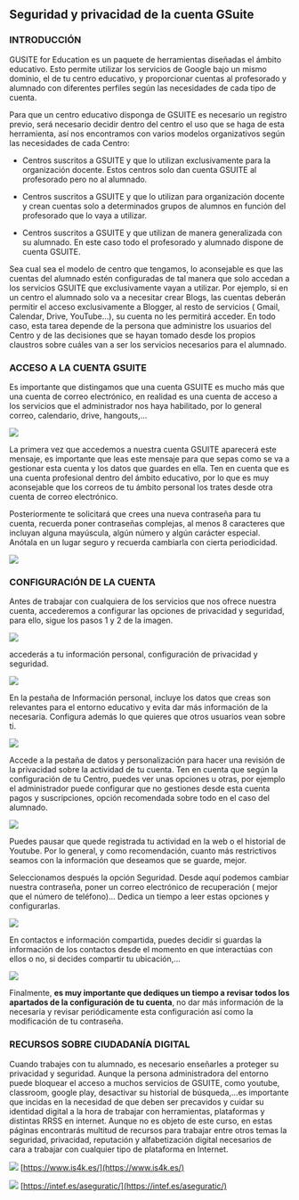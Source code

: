 ## Seguridad y privacidad de la cuenta GSuite

### INTRODUCCIÓN

GUSITE for Education es un paquete de herramientas diseñadas el ámbito educativo. Esto permite utilizar los servicios de Google bajo un mismo dominio, el de tu centro educativo, y proporcionar cuentas al profesorado y alumnado con diferentes perfiles según las necesidades de cada tipo de cuenta.

Para que un centro educativo disponga de GSUITE es necesario un registro previo, será necesario decidir dentro del centro el uso que se haga de esta herramienta, así nos encontramos con varios modelos organizativos según las necesidades de cada Centro:

* Centros suscritos a GSUITE y que lo utilizan exclusivamente para la organización docente. 
Estos centros solo dan cuenta GSUITE al profesorado pero no al alumnado.

* Centros suscritos a GSUITE y que lo utilizan para organización docente y crean cuentas solo a determinados grupos de alumnos en función del profesorado que lo vaya a utilizar.
* Centros suscritos a GSUITE y que utilizan de manera generalizada con su alumnado. En este caso todo el profesorado y alumnado dispone de cuenta GSUITE.

Sea cual sea el modelo de centro que tengamos, lo aconsejable es que las cuentas del alumnado estén configuradas de tal manera que solo accedan a los servicios GSUITE que exclusivamente vayan a utilizar. Por ejemplo, si en un centro el alumnado solo va a necesitar crear Blogs, las cuentas deberán permitir el acceso exclusivamente a Blogger, al resto de servicios ( Gmail, Calendar, Drive, YouTube…), su cuenta no les permitirá acceder. En todo caso, esta tarea depende de la persona que administre los usuarios del Centro y de las decisiones que se hayan tomado desde los propios claustros sobre cuáles van a ser los servicios necesarios para el alumnado.


### ACCESO A LA CUENTA GSUITE

Es importante que distingamos que una cuenta GSUITE es mucho más que una cuenta de correo electrónico, en realidad es una cuenta de acceso a los servicios que el administrador nos haya habilitado, por lo general correo, calendario, drive, hangouts,…

![](/images2/m4image8.png)


La primera vez que accedemos a nuestra cuenta GSUITE  aparecerá este mensaje, es importante que leas este mensaje para que sepas como se va a gestionar esta cuenta y los datos que guardes en ella. Ten en cuenta que es una cuenta profesional dentro del ámbito educativo, por lo que es muy aconsejable que los correos de tu ámbito personal los trates desde otra cuenta de correo electrónico.

Posteriormente te solicitará que crees una nueva contraseña para tu cuenta, recuerda poner contraseñas complejas, al menos 8 caracteres que incluyan alguna mayúscula, algún número y algún carácter especial. Anótala en un lugar seguro y recuerda cambiarla con cierta periodicidad.

![](/images2/m4image3.png)

### CONFIGURACIÓN DE LA CUENTA

Antes de trabajar con cualquiera de los servicios que nos ofrece nuestra cuenta, accederemos a configurar las opciones de privacidad y seguridad, para ello, sigue los pasos 1 y 2 de la imagen.


![](/images2/m4image11.png)

accederás a tu información personal, configuración de privacidad y seguridad.

![](/images2/m4image1.png)

En la pestaña de Información personal, incluye los datos que creas son relevantes para el entorno educativo y evita dar más información de la necesaria. Configura además lo que quieres que otros usuarios vean sobre ti.

![](/images2/m4image5.png)

Accede a la pestaña de datos y personalización para hacer una revisión de la privacidad sobre la actividad de tu cuenta. Ten en cuenta que según la configuración de tu Centro, puedes ver unas opciones u otras, por ejemplo el administrador puede configurar que no gestiones desde esta cuenta pagos y suscripciones, opción recomendada sobre todo en el caso del alumnado.

![](/images2/m4image10.png)

Puedes pausar que quede registrada tu actividad en la web o el historial de Youtube. Por lo general, y como recomendación, cuanto más restrictivos seamos con la información que deseamos que se guarde, mejor.

Seleccionamos después la opción Seguridad. Desde aquí podemos cambiar nuestra contraseña, poner un correo electrónico de recuperación ( mejor que el número de teléfono)... Dedica un tiempo a leer estas opciones y configurarlas. 

![](/images2/m4image4.png)

En contactos e información compartida, puedes decidir si guardas la información de los contactos desde el momento en que interactúas con ellos o no, si decides compartir tu ubicación,...

![](/images2/m4image7.png)

Finalmente, **es muy importante que dediques un tiempo a revisar todos los apartados de la configuración de tu cuenta**, no dar más información de la necesaria y revisar periódicamente esta configuración así como la modificación de tu contraseña.

### RECURSOS SOBRE CIUDADANÍA DIGITAL

Cuando trabajes con tu alumnado, es necesario enseñarles a proteger su privacidad y seguridad. Aunque la persona administradora del entorno puede bloquear el acceso a muchos servicios de GSUITE, como youtube, classroom, google play, desactivar su historial de búsqueda,...es importante que incidas en la necesidad de que deben ser precavidos y cuidar su identidad digital a la hora de trabajar con herramientas, plataformas y distintas RRSS en internet.
Aunque no es objeto de este curso, en estas páginas encontrarás multitud de recursos para trabajar entre otros temas la seguridad, privacidad, reputación y alfabetización digital necesarios de cara a trabajar con cualquier tipo de plataforma en Internet.

![](/images2/m4image6.png)
[https://www.is4k.es/](https://www.is4k.es/)	

![](/images2/m4image2.png)
[https://intef.es/aseguratic/](https://intef.es/aseguratic/)



